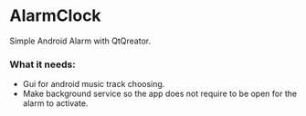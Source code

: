 # AlarmClock
Simple Android Alarm with QtQreator.

### What it needs: 
* Gui for android music track choosing.
* Make background service so the app does not require to be open for the alarm to activate.
